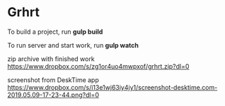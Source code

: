 # Grhrt

To build a project, run **gulp build**

To run server and start work, run **gulp watch**

zip archive with finished work https://www.dropbox.com/s/zg1or4uo4mwpxof/grhrt.zip?dl=0

screenshot from DeskTime app https://www.dropbox.com/s/i13e1wj63iy4jy1/screenshot-desktime.com-2019.05.09-17-23-44.png?dl=0
